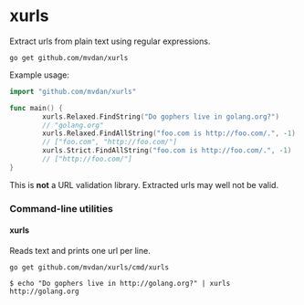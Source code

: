 # xurls

Extract urls from plain text using regular expressions.

	go get github.com/mvdan/xurls

Example usage:

```go
import "github.com/mvdan/xurls"

func main() {
        xurls.Relaxed.FindString("Do gophers live in golang.org?")
        // "golang.org"
        xurls.Relaxed.FindAllString("foo.com is http://foo.com/.", -1)
        // ["foo.com", "http://foo.com/"]
        xurls.Strict.FindAllString("foo.com is http://foo.com/.", -1)
        // ["http://foo.com/"]
}
```

This is **not** a URL validation library. Extracted urls may well not be
valid.

### Command-line utilities

#### xurls

Reads text and prints one url per line.

	go get github.com/mvdan/xurls/cmd/xurls

```shell
$ echo "Do gophers live in http://golang.org?" | xurls
http://golang.org
```
